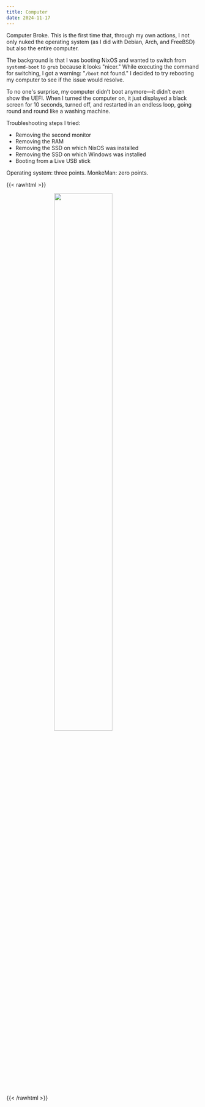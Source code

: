 ```yaml
---
title: Computer
date: 2024-11-17
---
```


Computer Broke. This is the first time that, through my own actions, I not only nuked the operating system (as I did with Debian, Arch, and FreeBSD) but also the entire computer.  

The background is that I was booting NixOS and wanted to switch from `systemd-boot` to `grub` because it looks "nicer." While executing the command for switching, I got a warning: "`/boot` not found." I decided to try rebooting my computer to see if the issue would resolve.  

To no one's surprise, my computer didn’t boot anymore—it didn’t even show the UEFI. When I turned the computer on, it just displayed a black screen for 10 seconds, turned off, and restarted in an endless loop, going round and round like a washing machine.  

Troubleshooting steps I tried:  
- Removing the second monitor  
- Removing the RAM  
- Removing the SSD on which NixOS was installed  
- Removing the SSD on which Windows was installed  
- Booting from a Live USB stick  

Operating system: three points. MonkeMan: zero points.  

{{< rawhtml >}}
<figure>
    <img style="display: block; margin-left: auto; margin-right: auto; width:60%" src="/attachments/my-pain-is-constant-and-sharp.webp">
</figure>
{{< /rawhtml >}}

